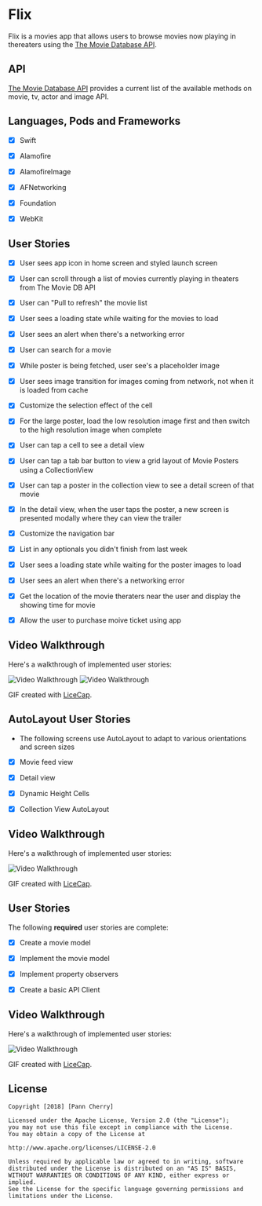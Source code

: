 # Flix

Flix is a movies app that allows users to browse movies now playing in thereaters using the [The Movie Database API](http://docs.themoviedb.apiary.io/#).



## API

 [The Movie Database API](http://docs.themoviedb.apiary.io/#) provides a current list of the available methods on movie, tv, actor and image API.
 
 
 ## Languages, Pods and Frameworks
 - [x] Swift
 - [x] Alamofire
 - [x] AlamofireImage
 - [x] AFNetworking
 - [x] Foundation
 - [x] WebKit



## User Stories

- [x] User sees app icon in home screen and styled launch screen
- [x] User can scroll through a list of movies currently playing in theaters from The Movie DB API
- [x] User can "Pull to refresh" the movie list
- [x] User sees a loading state while waiting for the movies to load
- [x] User sees an alert when there's a networking error
- [x] User can search for a movie
- [x] While poster is being fetched, user see's a placeholder image
- [x] User sees image transition for images coming from network, not when it is loaded from cache
- [x] Customize the selection effect of the cell
- [x] For the large poster, load the low resolution image first and then switch to the high resolution image when complete
- [x] User can tap a cell to see a detail view
- [x] User can tap a tab bar button to view a grid layout of Movie Posters using a CollectionView
- [x] User can tap a poster in the collection view to see a detail screen of that movie
- [x] In the detail view, when the user taps the poster, a new screen is presented modally where they can view the trailer
- [x] Customize the navigation bar
- [x] List in any optionals you didn't finish from last week
- [x] User sees a loading state while waiting for the poster images to load
- [x] User sees an alert when there's a networking error
- [x] Get the location of the movie theraters near the user and display the showing time for movie
- [x] Allow the user to purchase moive ticket using app




## Video Walkthrough

Here's a walkthrough of implemented user stories:

<img src='https://i.imgur.com/IVwymE0.gif' title='Video Walkthrough' width='' alt='Video Walkthrough' />   <img src='https://i.imgur.com/DCsLVLv.gif' title='Video Walkthrough' width='' alt='Video Walkthrough' />

GIF created with [LiceCap](http://www.cockos.com/licecap/).



## AutoLayout User Stories

- The following screens use AutoLayout to adapt to various orientations and screen sizes
- [x] Movie feed view
- [x] Detail view
- [x] Dynamic Height Cells
- [x] Collection View AutoLayout


## Video Walkthrough

Here's a walkthrough of implemented user stories:

<img src='https://i.imgur.com/RVErxtc.gif' title='Video Walkthrough' width='' alt='Video Walkthrough' />

GIF created with [LiceCap](http://www.cockos.com/licecap/).



## User Stories

The following **required** user stories are complete:

- [x] Create a movie model
- [x] Implement the movie model
- [x] Implement property observers
- [x] Create a basic API Client



## Video Walkthrough

Here's a walkthrough of implemented user stories:

<img src='https://i.imgur.com/g7a2kOy.gif' title='Video Walkthrough' width='' alt='Video Walkthrough' />

GIF created with [LiceCap](http://www.cockos.com/licecap/).



## License

    Copyright [2018] [Pann Cherry]

    Licensed under the Apache License, Version 2.0 (the "License");
    you may not use this file except in compliance with the License.
    You may obtain a copy of the License at

    http://www.apache.org/licenses/LICENSE-2.0

    Unless required by applicable law or agreed to in writing, software
    distributed under the License is distributed on an "AS IS" BASIS,
    WITHOUT WARRANTIES OR CONDITIONS OF ANY KIND, either express or implied.
    See the License for the specific language governing permissions and
    limitations under the License.

